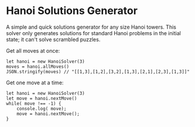 # Hanoi Solutions Generator
A simple and quick solutions generator for any size Hanoi towers. This solver only generates solutions for standard Hanoi problems in the initial state; it can't solve scrambled puzzles.

Get all moves at once:

    let hanoi = new HanoiSolver(3)
    moves = hanoi.allMoves()
    JSON.stringify(moves) // "[[1,3],[1,2],[3,2],[1,3],[2,1],[2,3],[1,3]]"

Get one move at a time:

    let hanoi = new HanoiSolver(3)
    let move = hanoi.nextMove()
    while( move !== -1) {
        console.log( move);
        move = hanoi.nextMove();
    }
    


